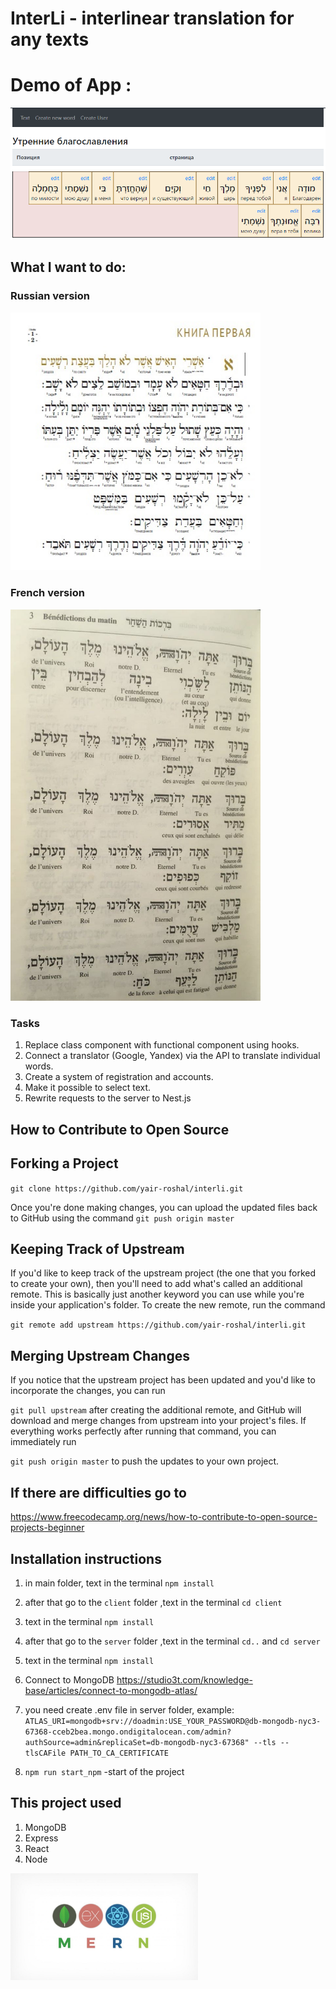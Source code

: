 # InterLi - interlinear translation for any texts

# Demo of App :

![alt text](client/src/img/img_for_github.png "Illustration for the project")

## What I want to do:

### Russian version
<img src="client/src/img/tehilimRu.jpg"  width="400"/>

### French version
 <img src="client/src/img/tehilFr.jpg"  width="400"/>

### Tasks
1. Replace class component with functional component using hooks.
2. Connect a translator (Google, Yandex) via the API to translate individual words.
3. Create a system of registration and accounts.
4. Make it possible to select text.
5. Rewrite requests to the server to Nest.js

## How to Contribute to Open Source

## Forking a Project

`git clone https://github.com/yair-roshal/interli.git`

Once you're done making changes, you can upload the updated files back to GitHub using the command
`git push origin master`

## Keeping Track of Upstream

If you'd like to keep track of the upstream project (the one that you forked to create your own), then you'll need to add what's called an additional remote. This is basically just another keyword you can use while you're inside your application's folder. To create the new remote, run the command

`git remote add upstream https://github.com/yair-roshal/interli.git` 

## Merging Upstream Changes

If you notice that the upstream project has been updated and you'd like to incorporate the changes, you can run

`git pull upstream` after creating the additional remote, and GitHub will download and merge changes from upstream into your project's files. If everything works perfectly after running that command, you can immediately run

`git push origin master` to push the updates to your own project.

## If there are difficulties go to 
https://www.freecodecamp.org/news/how-to-contribute-to-open-source-projects-beginner


## Installation instructions

1. in main folder, text in the terminal `npm install`
2. after that go to the `client` folder ,text in the terminal `cd client`
3. text in the terminal `npm install`
4. after that go to the `server` folder ,text in the terminal `cd..` and `cd server`
5. text in the terminal `npm install`

6. Connect to MongoDB https://studio3t.com/knowledge-base/articles/connect-to-mongodb-atlas/ 
7. you need create .env file in server folder, example: `ATLAS_URI=mongodb+srv://doadmin:USE_YOUR_PASSWORD@db-mongodb-nyc3-67368-cceb2bea.mongo.ondigitalocean.com/admin?authSource=admin&replicaSet=db-mongodb-nyc3-67368" --tls --tlsCAFile PATH_TO_CA_CERTIFICATE`

8. `npm run start_npm` -start of the project


## This project used

1. MongoDB
2. Express
3. React
4. Node

 <img src="client/src/img/mern.jpg"  width="300"/> 

  
<!-- Check it on https://cloud.mongodb.com/
Your cluster has been automatically paused due to prolonged inactivity. Resume your cluster to connect to it and to gain access to your data. -->